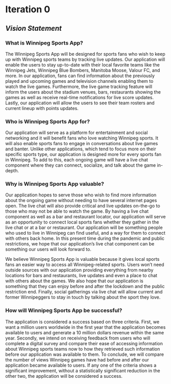# **Iteration 0**
## _Vision Statement_

### What is Winnipeg Sports App?
The Winnipeg Sports App will be designed for sports fans who wish to keep up with Winnipeg sports teams by tracking live updates. Our application will enable the users
to stay up-to-date with their local favorite teams like the Winnipeg Jets, Winnipeg Blue Bombers, Manitoba Moose, Valour FC, and more. In our application, fans can find
information about the previously played and upcoming games and television channels enabling them to watch the live games. Furthermore, the live game tracking feature will
inform the users about the stadium venues, bars, restaurants showing the games as well as receive real-time notifications for live score updates. Lastly, our application
will allow the users to see their team rosters and current lineup with points updates.

### Who is Winnipeg Sports App for?
Our application will serve as a platform for entertainment and social networking and it will benefit fans who love watching Winnipeg sports. It will also enable sports fans to
engage in conversations about live games and banter. Unlike other applications, which tend to focus more on their specific sports type, our application is designed more for
every sports fan in Winnipeg. To add to this, each ongoing game will have a live chat component where they can connect, socialize, and talk about the game in-depth.

### Why is Winnipeg Sports App valuable?
Our application hopes to serve those who wish to find more information about the ongoing game without needing to have several internet pages open. The live chat will also provide
critical and live updates on-the-go to those who may not be able to watch the game. By having a live chat component as well as a bar and restaurant locator, our application will
serve as an opportunity to connect local sports fans whether they gather in the live chat or at a bar or restaurant. Our application will be something people who used to live in
Winnipeg can find useful, and a way for them to connect with others back home. In this present time during the pandemic and public restrictions, we hope that our application’s
live chat component can be something our users will look forward to.

We believe Winnipeg Sports App is valuable because it gives local sports fans an easier way to access all Winnipeg-related sports. Users won’t need outside sources with our
application providing everything from nearby locations for bars and restaurants, live updates and even a place to chat with others about the games. We also hope that our 
application is something that they can enjoy before and after the lockdown and the public restriction end. Finally, social gatherings via live chat will allow current and 
former Winnipeggers to stay in touch by talking about the sport they love.

### How will Winnipeg Sports App be successful?
The application is considered a success based on three criteria. First, we want a million users worldwide in the first year that the application becomes available 
to users and generate a 10 million dollars revenue within the same year. Secondly, we intend on receiving feedback from users who will complete a digital survey and compare 
their ease of accessing information about Winnipeg sports teams now to how they retrieved such information before our application was available to them. To conclude, we will
compare the number of views Winnipeg games have had before and after our application became available to users. If any one of the criteria shows a significant improvement, without 
a statistically significant reduction in the other two, the application will be considered a success.
